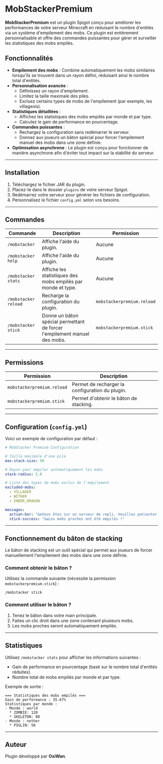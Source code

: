 # MobStackerPremium

**MobStackerPremium** est un plugin Spigot conçu pour améliorer les performances de votre serveur Minecraft en réduisant le nombre d'entités via un système d'empilement des mobs. Ce plugin est entièrement personnalisable et offre des commandes puissantes pour gérer et surveiller les statistiques des mobs empilés.

## Fonctionnalités

- **Empilement des mobs** : Combine automatiquement les mobs similaires lorsqu'ils se trouvent dans un rayon défini, réduisant ainsi le nombre total d'entités.
- **Personnalisation avancée** :
  - Définissez un rayon d'empilement.
  - Limitez la taille maximale des piles.
  - Excluez certains types de mobs de l'empilement (par exemple, les villageois).
- **Statistiques détaillées** :
  - Affichez les statistiques des mobs empilés par monde et par type.
  - Calculez le gain de performance en pourcentage.
- **Commandes puissantes** :
  - Rechargez la configuration sans redémarrer le serveur.
  - Donnez aux joueurs un bâton spécial pour forcer l'empilement manuel des mobs dans une zone définie.
- **Optimisation asynchrone** : Le plugin est conçu pour fonctionner de manière asynchrone afin d'éviter tout impact sur la stabilité du serveur.

---

## Installation

1. Téléchargez le fichier JAR du plugin.
2. Placez-le dans le dossier `plugins` de votre serveur Spigot.
3. Redémarrez votre serveur pour générer les fichiers de configuration.
4. Personnalisez le fichier `config.yml` selon vos besoins.

---

## Commandes

| Commande                 | Description                                                                 | Permission                   |
|--------------------------|-----------------------------------------------------------------------------|------------------------------|
| `/mobstacker`            | Affiche l'aide du plugin.                                                  | Aucune                       |
| `/mobstacker help`       | Affiche l'aide du plugin.                                                  | Aucune                       |
| `/mobstacker stats`      | Affiche les statistiques des mobs empilés par monde et type.               | Aucune                       |
| `/mobstacker reload`     | Recharge la configuration du plugin.                                       | `mobstackerpremium.reload`   |
| `/mobstacker stick`      | Donne un bâton spécial permettant de forcer l'empilement manuel des mobs.  | `mobstackerpremium.stick`    |

---

## Permissions

| Permission                   | Description                                      |
|------------------------------|--------------------------------------------------|
| `mobstackerpremium.reload`   | Permet de recharger la configuration du plugin. |
| `mobstackerpremium.stick`    | Permet d'obtenir le bâton de stacking.          |

---

## Configuration (`config.yml`)

Voici un exemple de configuration par défaut :

```yaml
# MobStacker Premium Configuration

# Taille maximale d'une pile
max-stack-size: 50

# Rayon pour empiler automatiquement les mobs
stack-radius: 5.0

# Liste des types de mobs exclus de l'empilement
excluded-mobs:
  - VILLAGER
  - WITHER
  - ENDER_DRAGON

messages:
  action-bar: "&eVous êtes sur un serveur de repli. Veuillez patienter..."
  stick-success: "&aLes mobs proches ont été empilés !"
```

---

## Fonctionnement du bâton de stacking

Le bâton de stacking est un outil spécial qui permet aux joueurs de forcer manuellement l'empilement des mobs dans une zone définie.

### Comment obtenir le bâton ?

Utilisez la commande suivante (nécessite la permission `mobstackerpremium.stick`) :

```
/mobstacker stick
```

### Comment utiliser le bâton ?

1. Tenez le bâton dans votre main principale.
2. Faites un clic droit dans une zone contenant plusieurs mobs.
3. Les mobs proches seront automatiquement empilés.

---

## Statistiques

Utilisez `/mobstacker stats` pour afficher les informations suivantes :

- Gain de performance en pourcentage (basé sur le nombre total d'entités réduites).
- Nombre total de mobs empilés par monde et par type.

Exemple de sortie :

```
=== Statistiques des mobs empilés ===
Gain de performance : 35.67%
Statistiques par monde :
- Monde : world
  * ZOMBIE: 120
  * SKELETON: 80
- Monde : nether
  * PIGLIN: 50
```

---

## Auteur

Plugin développé par **OxiWan**.
